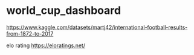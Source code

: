# world_cup_dashboard

https://www.kaggle.com/datasets/martj42/international-football-results-from-1872-to-2017

elo rating
https://eloratings.net/
